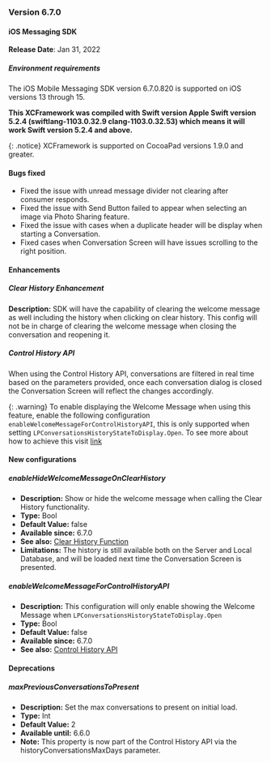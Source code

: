 ### Version 6.7.0
#### iOS Messaging SDK

**Release Date**: Jan 31, 2022

##### Environment requirements

The iOS Mobile Messaging SDK version 6.7.0.820 is supported on iOS versions 13 through 15.

**This XCFramework was compiled with Swift version Apple Swift version 5.2.4 (swiftlang-1103.0.32.9 clang-1103.0.32.53) which means it will work Swift version 5.2.4 and above.**

{: .notice}
XCFramework is supported on CocoaPad versions 1.9.0 and greater.

#### Bugs fixed

- Fixed the issue with unread message divider not clearing after consumer responds.
- Fixed the issue with Send Button failed to appear when selecting an image via Photo Sharing feature.
- Fixed the issue with cases when a duplicate header will be display when starting a Conversation.
- Fixed cases when Conversation Screen will have issues scrolling to the right position.

#### Enhancements

##### Clear History Enhancement

**Description:**
SDK will have the capability of clearing the welcome message as well including the history when clicking on clear history. This config will not be in charge of clearing the welcome message when closing the conversation and reopening it.

##### Control History API

When using the Control History API, conversations are filtered in real time based on the parameters provided, once each conversation dialog is closed the Conversation Screen will reflect the changes accordingly.

{: .warning}
To enable displaying the Welcome Message when using this feature, enable the following configuration `enableWelcomeMessageForControlHistoryAPI`, this is only supported when setting `LPConversationsHistoryStateToDisplay.Open`. To see more about how to achieve this visit [link]()

#### New configurations

##### enableHideWelcomeMessageOnClearHistory
- **Description:** Show or hide the welcome message when calling the Clear History functionality.
- **Type:** Bool
- **Default Value:** false
- **Available since:** 6.7.0
- **See also:** [Clear History Function](mobile-app-messaging-sdk-for-ios-sdk-apis-messaging-api.html#clearhistory)
- **Limitations:** The history is still available both on the Server and Local Database, and will be loaded next time the Conversation Screen is presented.
 
##### enableWelcomeMessageForControlHistoryAPI
- **Description:** This configuration will only enable showing the Welcome Message when `LPConversationsHistoryStateToDisplay.Open`
- **Type:** Bool
- **Default Value:** false
- **Available since:** 6.7.0
- **See also:** [Control History API](mobile-app-messaging-sdk-for-ios-sdk-apis-control-history-apis.html#optional-code-sample-to-enable-welcome-message)

#### Deprecations

##### maxPreviousConversationsToPresent
- **Description:** Set the max conversations to present on initial load.
- **Type:** Int
- **Default Value:** 2
- **Available until:** 6.6.0
- **Note:** This property is now part of the Control History API via the historyConversationsMaxDays parameter.